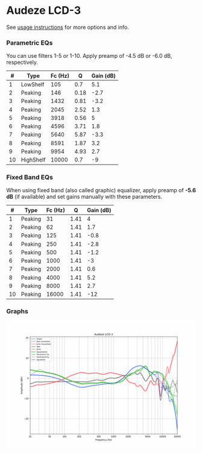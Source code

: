 # Audeze LCD-3
See [usage instructions](https://github.com/jaakkopasanen/AutoEq#usage) for more options and info.

### Parametric EQs
You can use filters 1-5 or 1-10. Apply preamp of -4.5 dB or -6.0 dB, respectively.

|   # | Type      |   Fc (Hz) |    Q |   Gain (dB) |
|-----|-----------|-----------|------|-------------|
|   1 | LowShelf  |       105 | 0.7  |         5.1 |
|   2 | Peaking   |       146 | 0.18 |        -2.7 |
|   3 | Peaking   |      1432 | 0.81 |        -3.2 |
|   4 | Peaking   |      2045 | 2.52 |         1.3 |
|   5 | Peaking   |      3918 | 0.56 |         5   |
|   6 | Peaking   |      4596 | 3.71 |         1.8 |
|   7 | Peaking   |      5640 | 5.87 |        -3.3 |
|   8 | Peaking   |      8591 | 1.87 |         3.2 |
|   9 | Peaking   |      9954 | 4.93 |         2.7 |
|  10 | HighShelf |     10000 | 0.7  |        -9   |

### Fixed Band EQs
When using fixed band (also called graphic) equalizer, apply preamp of **-5.6 dB** (if available) and set gains manually with these parameters.

|   # | Type    |   Fc (Hz) |    Q |   Gain (dB) |
|-----|---------|-----------|------|-------------|
|   1 | Peaking |        31 | 1.41 |         4   |
|   2 | Peaking |        62 | 1.41 |         1.7 |
|   3 | Peaking |       125 | 1.41 |        -0.8 |
|   4 | Peaking |       250 | 1.41 |        -2.8 |
|   5 | Peaking |       500 | 1.41 |        -1.2 |
|   6 | Peaking |      1000 | 1.41 |        -3   |
|   7 | Peaking |      2000 | 1.41 |         0.6 |
|   8 | Peaking |      4000 | 1.41 |         5.2 |
|   9 | Peaking |      8000 | 1.41 |         2.7 |
|  10 | Peaking |     16000 | 1.41 |       -12   |

### Graphs
![](./Audeze%20LCD-3.png)
